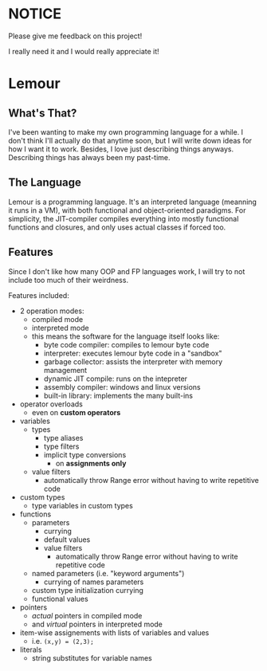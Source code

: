 # NOTICE
Please give me feedback on this project!

I really need it and I would really appreciate it!

# Lemour
## What's That?
I've been wanting to make my own programming language for a while. I don't think I'll actually do that anytime soon, but I will write down ideas for how I want it to work. Besides, I love just describing things anyways. Describing things has always been my past-time.

## The Language
Lemour is a programming language. It's an interpreted language (meanning it runs in a VM), with both functional and object-oriented paradigms. For simplicity, the JIT-compiler compiles everything into mostly functional functions and closures, and only uses actual classes if forced too.

## Features
Since I don't like how many OOP and FP languages work, I will try to not include too much of their weirdness.

Features included:
* 2 operation modes:
    * compiled mode
    * interpreted mode
    * this means the software for the language itself looks like:
        * byte code compiler: compiles to lemour byte code
        * interpreter: executes lemour byte code in a "sandbox"
        * garbage collector: assists the interpreter with memory management
        * dynamic JIT compile: runs on the intepreter
        * assembly compiler: windows and linux versions
        * built-in library: implements the many built-ins
* operator overloads
    * even on **custom operators**
* variables
    * types
        * type aliases
        * type filters
        * implicit type conversions
            * on **assignments only**
    * value filters
        * automatically throw Range error without having to write repetitive code
* custom types
    * type variables in custom types
* functions
    * parameters
        * currying
        * default values
        * value filters
            * automatically throw Range error without having to write repetitive code
    * named parameters (i.e. "keyword arguments")
        * currying of names parameters
    * custom type initialization currying
    * functional values
* pointers
    * *actual* pointers in compiled mode
    * and *virtual* pointers in interpreted mode
* item-wise assignements with lists of variables and values
    * i.e. `(x,y) = (2,3);`
* literals
    * string substitutes for variable names

